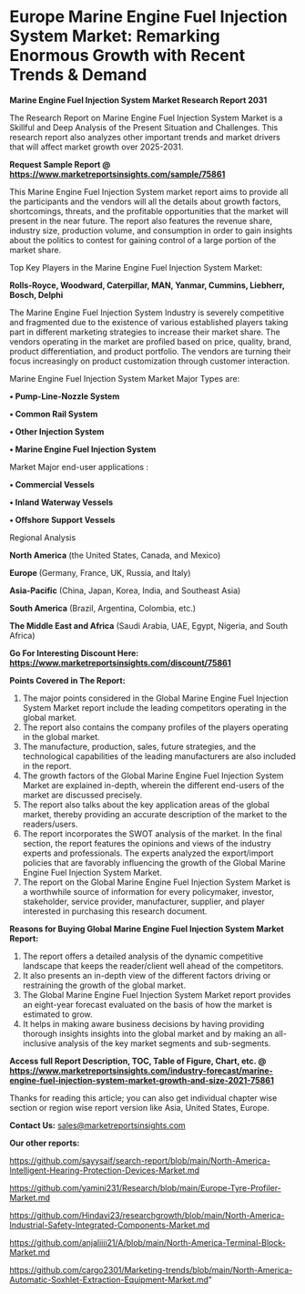  # Europe Marine Engine Fuel Injection System Market: Remarking Enormous Growth with Recent Trends & Demand

<strong>Marine Engine Fuel Injection System Market Research Report 2031</strong>

The Research Report on Marine Engine Fuel Injection System Market is a Skillful and Deep Analysis of the Present Situation and Challenges. This research report also analyzes other important trends and market drivers that will affect market growth over 2025-2031.

<strong>Request Sample Report @ <a href=https://www.marketreportsinsights.com/sample/75861>https://www.marketreportsinsights.com/sample/75861</a></strong>

This Marine Engine Fuel Injection System market report aims to provide all the participants and the vendors will all the details about growth factors, shortcomings, threats, and the profitable opportunities that the market will present in the near future. The report also features the revenue share, industry size, production volume, and consumption in order to gain insights about the politics to contest for gaining control of a large portion of the market share.

Top Key Players in the Marine Engine Fuel Injection System Market:

<strong>Rolls-Royce, Woodward, Caterpillar, MAN, Yanmar, Cummins, Liebherr, Bosch, Delphi</strong>

The Marine Engine Fuel Injection System Industry is severely competitive and fragmented due to the existence of various established players taking part in different marketing strategies to increase their market share. The vendors operating in the market are profiled based on price, quality, brand, product differentiation, and product portfolio. The vendors are turning their focus increasingly on product customization through customer interaction.

Marine Engine Fuel Injection System Market Major Types are:

<strong>• Pump-Line-Nozzle System

• Common Rail System

• Other Injection System

• Marine Engine Fuel Injection System</strong>

Market Major end-user applications :

<strong>• Commercial Vessels

• Inland Waterway Vessels

• Offshore Support Vessels</strong>

Regional Analysis

</u><strong><b>North America</b></strong> (the United States, Canada, and Mexico)

<strong><b>Europe </b></strong>(Germany, France, UK, Russia, and Italy)

<strong><b>Asia-Pacific</b></strong> (China, Japan, Korea, India, and Southeast Asia)

<strong><b>South America</b></strong> (Brazil, Argentina, Colombia, etc.)

<strong><b>The Middle East and Africa</b></strong> (Saudi Arabia, UAE, Egypt, Nigeria, and South Africa)

<strong>Go For Interesting Discount Here: <a href=https://www.marketreportsinsights.com/discount/75861>https://www.marketreportsinsights.com/discount/75861</a></strong>

<strong>Points Covered in The Report:</strong>
<ol>
  <li>The major points considered in the Global Marine Engine Fuel Injection System Market report include the leading competitors operating in the global market.</li>
  <li>The report also contains the company profiles of the players operating in the global market.</li>
  <li>The manufacture, production, sales, future strategies, and the technological capabilities of the leading manufacturers are also included in the report.</li>
  <li>The growth factors of the Global Marine Engine Fuel Injection System Market are explained in-depth, wherein the different end-users of the market are discussed precisely.</li>
  <li>The report also talks about the key application areas of the global market, thereby providing an accurate description of the market to the readers/users.</li>
  <li>The report incorporates the SWOT analysis of the market. In the final section, the report features the opinions and views of the industry experts and professionals. The experts analyzed the export/import policies that are favorably influencing the growth of the Global Marine Engine Fuel Injection System Market.</li>
  <li>The report on the Global Marine Engine Fuel Injection System Market is a worthwhile source of information for every policymaker, investor, stakeholder, service provider, manufacturer, supplier, and player interested in purchasing this research document.</li>
</ol>
<strong>Reasons for Buying Global Marine Engine Fuel Injection System Market Report:</strong>

<ol>
  <li>The report offers a detailed analysis of the dynamic competitive landscape that keeps the reader/client well ahead of the competitors.</li>
  <li>It also presents an in-depth view of the different factors driving or restraining the growth of the global market.</li>
  <li>The Global Marine Engine Fuel Injection System Market report provides an eight-year forecast evaluated on the basis of how the market is estimated to grow.</li>
  <li>It helps in making aware business decisions by having providing thorough insights insights into the global market and by making an all-inclusive analysis of the key market segments and sub-segments.</li>
</ol>
<strong>Access full Report Description, TOC, Table of Figure, Chart, etc. @ <a href=https://www.marketreportsinsights.com/industry-forecast/marine-engine-fuel-injection-system-market-growth-and-size-2021-75861>https://www.marketreportsinsights.com/industry-forecast/marine-engine-fuel-injection-system-market-growth-and-size-2021-75861</a></strong>


Thanks for reading this article; you can also get individual chapter wise section or region wise report version like Asia, United States, Europe.

<strong>Contact Us:</strong>
sales@marketreportsinsights.com

<strong>Our other reports:</strong>

<a href=https://github.com/sayysaif/search-report/blob/main/North-America-Intelligent-Hearing-Protection-Devices-Market.md>https://github.com/sayysaif/search-report/blob/main/North-America-Intelligent-Hearing-Protection-Devices-Market.md</a>

<a href=https://github.com/yamini231/Research/blob/main/Europe-Tyre-Profiler-Market.md>https://github.com/yamini231/Research/blob/main/Europe-Tyre-Profiler-Market.md</a>

<a href=https://github.com/Hindavi23/researchgrowth/blob/main/North-America-Industrial-Safety-Integrated-Components-Market.md>https://github.com/Hindavi23/researchgrowth/blob/main/North-America-Industrial-Safety-Integrated-Components-Market.md</a>

<a href=https://github.com/anjaliiii21/A/blob/main/North-America-Terminal-Block-Market.md>https://github.com/anjaliiii21/A/blob/main/North-America-Terminal-Block-Market.md</a>

<a href=https://github.com/cargo2301/Marketing-trends/blob/main/North-America-Automatic-Soxhlet-Extraction-Equipment-Market.md>https://github.com/cargo2301/Marketing-trends/blob/main/North-America-Automatic-Soxhlet-Extraction-Equipment-Market.md</a>"
